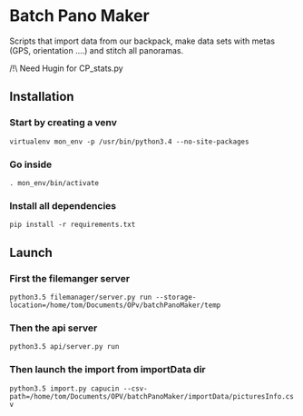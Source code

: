 # Batch Pano Maker
Scripts that import data from our backpack, make data sets with metas (GPS, orientation ....) and stitch all panoramas.

/!\ Need Hugin for CP_stats.py

## Installation
### Start by creating a venv
`virtualenv mon_env -p /usr/bin/python3.4 --no-site-packages`
### Go inside
`. mon_env/bin/activate`
### Install all dependencies
`pip install -r requirements.txt`

## Launch
### First the filemanger server
`python3.5 filemanager/server.py run --storage-location=/home/tom/Documents/OPv/batchPanoMaker/temp`
### Then the api server
`python3.5 api/server.py run`
### Then launch the import from importData dir
`python3.5 import.py capucin --csv-path=/home/tom/Documents/OPV/batchPanoMaker/importData/picturesInfo.csv`
